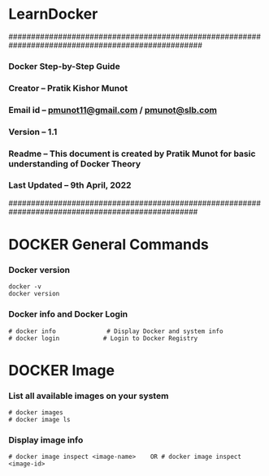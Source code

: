# LearnDocker
###################################################################################################
### Docker Step-by-Step Guide
### Creator – Pratik Kishor Munot
### Email id – pmunot11@gmail.com / pmunot@slb.com
### Version – 1.1
### Readme – This document is created by Pratik Munot for basic understanding of Docker Theory
### Last Updated – 9th April, 2022

##################################################################################################


# DOCKER  General Commands

### Docker version 
```
docker -v
docker version 
```

### Docker info and Docker Login
```
# docker info              # Display Docker and system info
# docker login            # Login to Docker Registry
```

# DOCKER  Image

### List all available images on your system
```
# docker images
# docker image ls
```

### Display image info
```
# docker image inspect <image-name>    OR # docker image inspect <image-id>
```


















